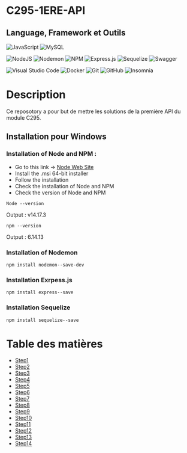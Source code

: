 # C295-1ERE-API
Language, Framework et Outils
------
![JavaScript](https://img.shields.io/badge/javascript-%23323330.svg?style=for-the-badge&logo=javascript&logoColor=%23F7DF1E)
![MySQL](https://img.shields.io/badge/mysql-%2300f.svg?style=for-the-badge&logo=mysql&logoColor=white)

![NodeJS](https://img.shields.io/badge/node.js-6DA55F?style=for-the-badge&logo=node.js&logoColor=white)
![Nodemon](https://img.shields.io/badge/NODEMON-%23323330.svg?style=for-the-badge&logo=nodemon&logoColor=%BBDEAD)
![NPM](https://img.shields.io/badge/NPM-%23CB3837.svg?style=for-the-badge&logo=npm&logoColor=white)
![Express.js](https://img.shields.io/badge/express.js-%23404d59.svg?style=for-the-badge&logo=express&logoColor=%2361DAFB)
![Sequelize](https://img.shields.io/badge/Sequelize-52B0E7?style=for-the-badge&logo=Sequelize&logoColor=white)
![Swagger](https://img.shields.io/badge/-Swagger-%23Clojure?style=for-the-badge&logo=swagger&logoColor=white)

![Visual Studio Code](https://img.shields.io/badge/Visual%20Studio%20Code-0078d7.svg?style=for-the-badge&logo=visual-studio-code&logoColor=white)
![Docker](https://img.shields.io/badge/docker-%230db7ed.svg?style=for-the-badge&logo=docker&logoColor=white)
![Git](https://img.shields.io/badge/git-%23F05033.svg?style=for-the-badge&logo=git&logoColor=white)
![GitHub](https://img.shields.io/badge/github-%23121011.svg?style=for-the-badge&logo=github&logoColor=white)
![Insomnia](https://img.shields.io/badge/Insomnia-black?style=for-the-badge&logo=insomnia&logoColor=5849BE)

# Description

Ce reposotory a pour but de mettre les solutions de la première API du module C295.

## Installation pour Windows
### Installation of Node and NPM :
* Go to this link -> [Node Web Site](https://nodejs.org/en/download/)  
* Install the .msi 64-bit installer  
* Follow the installation  
* Check the installation of Node and NPM
* Check the version of Node and NPM
```shell
Node --version
```
Output : v14.17.3
```shell
npm --version
```
Output : 6.14.13

### Installation of Nodemon
```shell
npm install nodemon--save-dev
```

### Installation Exrpess.js
```shell
npm install express--save
```

### Installation Sequelize
```shell
npm install sequelize--save
```
# Table des matières
* [Step1](https://github.com/quemet/C295-1ERE-API/tree/main/step01)
* [Step2](https://github.com/quemet/C295-1ERE-API/tree/main/step02)
* [Step3](https://github.com/quemet/C295-1ERE-API/tree/main/step03)
* [Step4](https://github.com/quemet/C295-1ERE-API/tree/main/step04)
* [Step5](https://github.com/quemet/C295-1ERE-API/tree/main/step05)
* [Step6](https://github.com/quemet/C295-1ERE-API/tree/main/step06)
* [Step7](https://github.com/quemet/C295-1ERE-API/tree/main/step07)
* [Step8](https://github.com/quemet/C295-1ERE-API/tree/main/step08)
* [Step9](https://github.com/quemet/C295-1ERE-API/tree/main/step09)
* [Step10](https://github.com/quemet/C295-1ERE-API/tree/main/step10)
* [Step11](https://github.com/quemet/C295-1ERE-API/tree/main/step11)
* [Step12](https://github.com/quemet/C295-1ERE-API/tree/main/step12)
* [Step13](https://github.com/quemet/C295-1ERE-API/tree/main/step13)
* [Step14](https://github.com/quemet/C295-1ERE-API/tree/main/step14)
  
